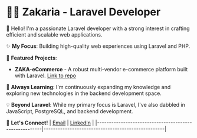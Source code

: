 <!--
# Zakaria - Laravel Developer

## About Me
I'm a Backend Developer specializing in PHP and Laravel. Passionate about building efficient and scalable web applications.

## Skills
- PHP
- Laravel
- JavaScript
- MySQL
- RESTful APIs
- AJAX 
- Jquery
- PostgreSQL

## Projects
- ZAKA-eCommerce - A robust multi-vendor e-commerce platform built with Laravel. [Link to repo](https://github.com/zakigit1/ZAKA-eCommerce)
- [Project 2](https://github.com/zakariadev/project2): Description of project 2.

## Contact
- Email: zakaria@example.com
- LinkedIn: [Your LinkedIn Profile](https://www.linkedin.com/in/zakaria/)
-->

# 👨‍💻 Zakaria - Laravel Developer

👋 Hello! I'm a passionate Laravel developer with a strong interest in crafting efficient and scalable web applications.

✨ **My Focus**: Building high-quality web experiences using Laravel and PHP.

🚀 **Featured Projects**:
- **ZAKA-eCommerce** - A robust multi-vendor e-commerce platform built with Laravel. [Link to repo](https://github.com/zakigit1/ZAKA-eCommerce)
<!-- - **StockVisualizer** - An app to visualize historical stock market data. [Link to Repo] -->

🌱 **Always Learning**: I'm continuously expanding my knowledge and exploring new technologies in the backend development space.

💡 **Beyond Laravel**: While my primary focus is Laravel, I've also dabbled in JavaScript, PostgreSQL, and backend development.
<!-- 💫 **Portfolio**: Check out my [Portfolio](#). -->

🤝 **Let's Connect!** 
| [Email](mailto:mohammedilyeszakaria.bousbaa@gmail.com) | [LinkedIn](https://www.linkedin.com/in/mohammedb1/) |
|-------------------------------------------------------|---------------------------------------------------|


